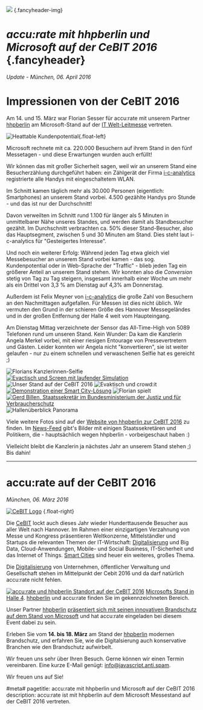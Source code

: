 ![](/img/accurate-bild-start.jpg) {.fancyheader-img}
# *accu:rate mit hhpberlin und Microsoft auf der CeBIT 2016* {.fancyheader}

*Update - München, 06. April 2016*

# Impressionen von der CeBIT 2016

Am 14. und 15. März war Florian Sesser für accu:rate mit unserem Partner [hhpberlin](https://www.hhpberlin.de/) am Microsoft-Stand auf der [IT Welt-Leitmesse](http://www.cebit.de/) vertreten.

![Heattable Kundenpotential](/img/news/cebit-2016-heattable.png){.float-left}

Microsoft rechnete mit ca. 220.000 Besuchern auf ihrem Stand in den fünf Messetagen - und diese Erwartungen wurden auch erfüllt!

Wir können das mit großer Sicherheit sagen, weil wir an unserem Stand eine Besucherzählung durchgeführt haben: ein Zählgerät der Firma [i-c-analytics](http://www.i-c-analytics.com/) registrierte alle Handys mit eingeschaltetem WLAN.

Im Schnitt kamen täglich mehr als 30.000 Personen (eigentlich: Smartphones) an unserem Stand vorbei. 4.500 gezählte Handys pro Stunde - und das ist nur der Durchschnitt!

Davon verweilten im Schnitt rund 1.100 für länger als 5 Minuten in unmittelbarer Nähe unseres Standes, und werden damit als Standbesucher gezählt.
Im Durchschnitt verbrachten ca. 50% dieser Stand-Besucher, also das Hauptsegment, zwischen 5 und 30 Minuten am Stand. Dies steht laut i-c-analytics für "Gesteigertes Interesse".

Und noch ein weiterer Erfolg: Während jeden Tag etwa gleich viel Messebesucher an unserem Stand vorbei kamen - das sog. Kundenpotential oder in Web-Sprache der "Traffic" - blieb jeden Tag ein größerer Anteil an unserem Stand stehen.
Wir konnten also die *Conversion* stetig von Tag zu Tag steigern, insgesamt innerhalb einer Woche um mehr als ein Drittel von 3,3 % am Dienstag auf 4,3% am Donnerstag.

Außerdem ist Felix Meyner von [i-c-analytics](http://www.i-c-analytics.com/) die große Zahl von Besuchern an den Nachmittagen aufgefallen. Für Messen ist dies nicht üblich.
Wir vermuten den Grund in der schieren Größe des Hannover Messegeländes und in der großen Entfernung der Halle 4 weit vom Haupteingang.

Am Dienstag Mittag verzeichnete der Sensor das All-Time-High von 5089 Telefonen rund um unseren Stand.
Kein Wunder: Da kam die Kanzlerin Angela Merkel vorbei, mit einer riesigen Entourage von Pressevertretern und Gästen.
Leider konnten wir Angela nicht "konvertieren", sie ist weiter gelaufen - nur zu einem schnellen und verwaschenen Selfie hat es gereicht ;)

![Florians Kanzlerinnen-Selfie](/img/news/cebit-2016-flos-kanzlerinnen-selfie.jpg)
[![Evactisch und Screen mit laufender
Simulation](img/news/cebit-2016-evactisch-und-screen.jpg "Evactisch mit Screen mit einer laufenden Simulation im Hintergrund")](https://twitter.com/truthaen/status/709034970170466304/photo/1)
![Unser Stand auf der CeBIT 2016](/img/news/cebit-2016-unser-stand.jpg)
![Evaktisch und crowd:it](/img/news/cebit-2016-evaktisch-crowdit.jpg)
[![Demonstration einer Smart City-Lösung](img/news/cebit-2016-evactisch.jpg "Demonstration einer Smart City-Lösung: was es bringt, wenn der Brand- und Katastrophenschutz digitalisiert werden")](https://www.facebook.com/MicrosoftPolitik/photos/a.1129258560459432.1073741898.119027994815832/1129258843792737/?type=1&theater)
![Florian spielt](/img/news/cebit-2016-florian-spielt.jpg)
[![Gerd Billen, Staatssekretär im Bundesministerium der Justiz und für Verbraucherschutz](img/news/cebit-2016-billen-mit-VR-brille.jpg "Gerd Billen, Staatssekretär im Bundesministerium der Justiz und für Verbraucherschutz schaut durch unsere VR-Brille")](https://www.facebook.com/MicrosoftPolitik/photos/a.1129258560459432.1073741898.119027994815832/1129258757126079/?type=1&theater)
![Hallenüberblick Panorama](/img/news/cebit-2016-halle-ueberblick.jpg)

Viele weitere Fotos sind auf der [Website von hhpberlin zur CeBIT 2016](http://www.hhpberlin.de/de/content/cebit-2016/) zu finden. Im [News-Feed](http://www.hhpberlin.de/de/content/cebit-2016/news-feed.html) gibt's Bilder mit einigen Staatssekretären und Politikern, die - hauptsächlich wegen hhpberlin - vorbeigeschaut haben :)

Vielleicht bleibt die Kanzlerin ja nächstes Jahr an unserem Stand stehen ;) Bis dahin!


--------------------
# accu:rate auf der CeBIT 2016

*München, 06. März 2016*

[![CeBIT Logo](/img/associates/cebit.png)](http://www.cebit.de/) {.float-right}

Die [CeBIT](http://www.cebit.de/) lockt auch dieses Jahr wieder Hunderttausende Besucher aus aller Welt nach Hannover.
Im Rahmen einer einzigartigen Verzahnung von Messe und Kongress präsentieren Weltkonzerne, Mittelständler und Startups die relevanten Themen der IT-Wirtschaft:
[Digitalisierung](https://www.cebit.de/de/news/thema/dconomy.xhtml) und Big Data, Cloud-Anwendungen, Mobile- und Social Business, IT-Sicherheit und das Internet of Things.
[Smart Cities](https://www.cebit.de/de/news/mediathek/videos/video-detailansicht.xhtml?id=7105) sind heuer ein weiteres, großes Thema.

Die [Digitalisierung](https://www.cebit.de/de/news/thema/dconomy.xhtml) von Unternehmen, öffentlicher Verwaltung und Gesellschaft stehen im Mittelpunkt der Cebit 2016 und da darf natürlich accu:rate nicht fehlen.

[![accu:rate und hhpberlin Standort auf der CeBIT 2016](img/news/cebit-2016-accurate-ms-messestand-position.jpg)](https://www.microsoft.com/de-de/cebit/messestand.aspx)
[Microsofts Stand in Halle 4](https://www.microsoft.com/de-de/cebit/messestand.aspx).
[hhpberlin](https://www.hhpberlin.de/) und accu:rate finden Sie im gekennzeichneten Bereich.

Unser Partner [hhpberlin](https://www.hhpberlin.de/) [präsentiert sich mit seinen innovativen Brandschutz auf dem Stand von Microsoft](http://www.hhpberlin.de/de/content/cebit-2016/) und hat accu:rate eingeladen bei diesem Event dabei zu sein. 

Erleben Sie vom **14. bis 18. März** am Stand der [hhpberlin](https://www.hhpberlin.de/) modernen Brandschutz, und erfahren Sie, wie die Digitalsierung auch konservative Branchen wie den Brandschutz aufwirbelt.



Wir freuen uns sehr über Ihren Besuch. Gerne können wir einen Termin vereinbaren. Eine kurze E-Mail genügt:
<span class="mailadresse" data-to="info">info@javascript.anti.spam</span>.

Wir freuen uns auf Sie!



#meta#
pagetitle: accu:rate mit hhpberlin und Microsoft auf der CeBIT 2016
description: accu:rate ist mit hhpberlin auf dem Microsoft Messestand auf der CeBIT 2016 vertreten.



